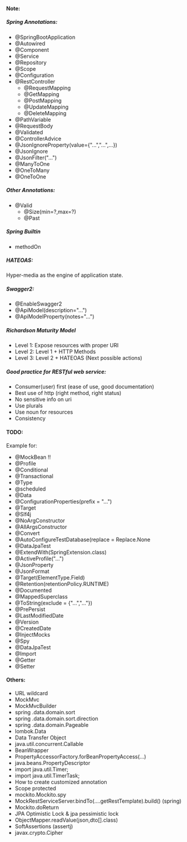 #### Note:
##### Spring Annotations:
- @SpringBootApplication
- @Autowired
- @Component
- @Service
- @Repository
- @Scope
- @Configuration
- @RestController
  - @RequestMapping
  - @GetMapping
  - @PostMapping
  - @UpdateMapping
  - @DeleteMapping
- @PathVariable
- @RequestBody
- @Validated
- @ControllerAdvice
- @JsonIgnoreProperty(value={"...","...",...})
- @JsonIgnore
- @JsonFilter("...")
- @ManyToOne
- @OneToMany
- @OneToOne

##### Other Annotations:
- @Valid
  - @Size(min=?,max=?)
  - @Past

##### Spring Builtin
- methodOn

##### HATEOAS:
Hyper-media as the engine of application state.

##### Swagger2:
- @EnableSwagger2
- @ApiModel(description="...")
- @ApiModelProperty(notes="...")

##### Richardson Maturity Model
- Level 1: Expose resources with proper URI
- Level 2: Level 1 + HTTP Methods
- Level 3: Level 2 + HATEOAS (Next possible actions)

##### Good practice for RESTful web service:
- Consumer(user) first (ease of use, good documentation)
- Best use of http (right method, right status)
- No sensitive info on uri
- Use plurals
- Use noun for resources
- Consistency

#### TODO:
Example for:
- @MockBean !!
- @Profile
- @Conditional
- @Transactional
- @Type
- @scheduled
- @Data
- @ConfigurationProperties(prefix = "...")
- @Target
- @Slf4j
- @NoArgConstructor
- @AllArgsConstructor
- @Convert
- @AutoConfigureTestDatabase(replace = Replace.None
- @DataJpaTest
- @ExtendWith(SpringExtension.class)
- @ActiveProfile("...")
- @JsonProperty
- @JsonFormat
- @Target(ElementType.Field)
- @Retention(retentionPolicy.RUNTIME)
- @Documented
- @MappedSuperclass
- @ToString(exclude = {"...","..."})
- @PrePersist
- @LastModifiedDate
- @Version
- @CreatedDate
- @InjectMocks
- @Spy
- @DataJpaTest
- @Import
- @Getter
- @Setter

#### Others:
- URL wildcard 
- MockMvc
- MockMvcBuilder
- spring   .data.domain.sort
- spring   .data.domain.sort.direction
- spring   .data.domain.Pageable
- lombok.Data
- Data Transfer Object
- java.util.concurrent.Callable
- BeanWrapper
- PropertyAccessorFactory.forBeanPropertyAccess(...)
- java.beans.PropertyDescriptor
- import java.util.Timer;
- import java.util.TimerTask;
- How to create customized annotation
- Scope protected
- mockito.Mockito.spy
- MockRestServiceServer.bindTo(....getRestTemplate).build() (spring)
- Mockito.doReturn
- JPA Optimistic Lock & jpa pessimistic lock
- ObjectMapper.readValue(json,dto[].class)
- SoftAssertions (assertj)
- javax.crypto.Cipher
